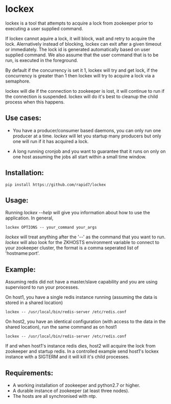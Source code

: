 lockex
======

lockex is a tool that attempts to acquire a lock from zookeeper prior
to executing a user supplied command.

If lockex cannot aquire a lock, it will block, wait and retry to acquire
the lock. Alernatively instead of blocking, lockex can exit after a given
timeout or immediately. The lock id is generated automatically based on
user supplied command. We also assume that the user command that is to
be run, is executed in the foreground.

By default if the concurrency is set it 1, lockex will try and get lock,
if the concurrency is greater than 1 then lockex will try to acquire a
lock via a semaphore.

lockex will die if the connection to zookeeper is lost, it will continue
to run if the connection is suspended. lockex will do it's best to
cleanup the child process when this happens.

Use cases:
----------

* You have a producer/consumer based daemons, you can only run one
producer at a time. *lockex* will let you startup many producers but
only one will run if it has acquired a lock.

* A long running cronjob and you want to guarantee that it runs on only
on one host assuming the jobs all start within a small time window.


Installation:
-------------

    pip install https://github.com/rapid7/lockex


Usage:
------

Running *lockex --help* will give you information about how to use
the application. In general,

    lockex OPTIONS -- your_command your_args

*lockex* will treat anything after the '--' as the command that you want
to run. *lockex* will also look for the ZKHOSTS environment variable
to connect to your zookeeper cluster, the format is a comma seperated
list of 'hostname:port'.


Example:
--------

Assuming redis did not have a master/slave capability and you are using
supervisord to run your processes.

On host1, you have a single redis instance running (assuming the data
is stored in a shared location)

    lockex -- /usr/local/bin/redis-server /etc/redis.conf

On host2, you have an identical configuration (with access to the data
in the shared location), run the same command as on host1

    lockex -- /usr/local/bin/redis-server /etc/redis.conf

If and when host1's instance redis dies, host2 will acquire the lock
from zookeeper and startup redis. In a controlled example send host1's
lockex instance with a SIGTERM and it will kill it's child processes.


Requirements:
-------------

* A working installation of zookeeper and python2.7 or higher.
* A durable instance of zookeeper (at least three nodes).
* The hosts are all synchronised with ntp.
